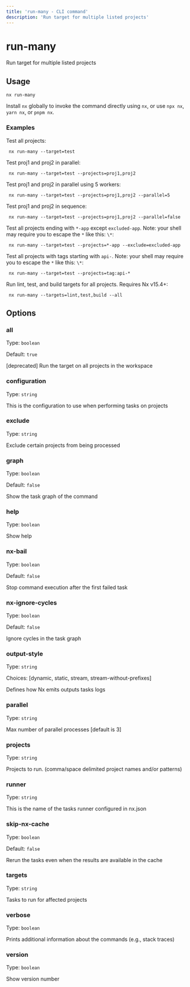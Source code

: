 ```yaml
---
title: 'run-many - CLI command'
description: 'Run target for multiple listed projects'
---
```


# run-many

Run target for multiple listed projects

## Usage

```shell
nx run-many
```

Install `nx` globally to invoke the command directly using `nx`, or use `npx nx`, `yarn nx`, or `pnpm nx`.

### Examples

Test all projects:

```shell
 nx run-many --target=test
```

Test proj1 and proj2 in parallel:

```shell
 nx run-many --target=test --projects=proj1,proj2
```

Test proj1 and proj2 in parallel using 5 workers:

```shell
 nx run-many --target=test --projects=proj1,proj2 --parallel=5
```

Test proj1 and proj2 in sequence:

```shell
 nx run-many --target=test --projects=proj1,proj2 --parallel=false
```

Test all projects ending with `*-app` except `excluded-app`. Note: your shell may require you to escape the `*` like this: `\*`:

```shell
 nx run-many --target=test --projects=*-app --exclude=excluded-app
```

Test all projects with tags starting with `api-`. Note: your shell may require you to escape the `*` like this: `\*`:

```shell
 nx run-many --target=test --projects=tag:api-*
```

Run lint, test, and build targets for all projects. Requires Nx v15.4+:

```shell
 nx run-many --targets=lint,test,build --all
```

## Options

### all

Type: `boolean`

Default: `true`

[deprecated] Run the target on all projects in the workspace

### configuration

Type: `string`

This is the configuration to use when performing tasks on projects

### exclude

Type: `string`

Exclude certain projects from being processed

### graph

Type: `boolean`

Default: `false`

Show the task graph of the command

### help

Type: `boolean`

Show help

### nx-bail

Type: `boolean`

Default: `false`

Stop command execution after the first failed task

### nx-ignore-cycles

Type: `boolean`

Default: `false`

Ignore cycles in the task graph

### output-style

Type: `string`

Choices: [dynamic, static, stream, stream-without-prefixes]

Defines how Nx emits outputs tasks logs

### parallel

Type: `string`

Max number of parallel processes [default is 3]

### projects

Type: `string`

Projects to run. (comma/space delimited project names and/or patterns)

### runner

Type: `string`

This is the name of the tasks runner configured in nx.json

### skip-nx-cache

Type: `boolean`

Default: `false`

Rerun the tasks even when the results are available in the cache

### targets

Type: `string`

Tasks to run for affected projects

### verbose

Type: `boolean`

Prints additional information about the commands (e.g., stack traces)

### version

Type: `boolean`

Show version number
